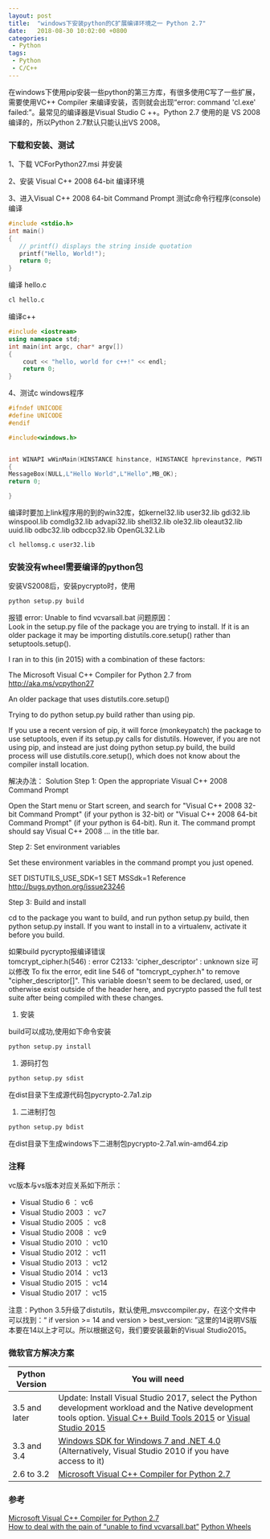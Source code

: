 ```yaml
---
layout: post
title:  "windows下安装python的C扩展编译环境之一 Python 2.7"
date:   2018-08-30 10:02:00 +0800
categories:
 - Python
tags:
 - Python
 - C/C++
---
```



在windows下使用pip安装一些python的第三方库，有很多使用C写了一些扩展，需要使用VC++ Compiler 来编译安装，否则就会出现“error: command 'cl.exe' failed:”。最常见的编译器是Visual Studio C ++。Python 2.7 使用的是 VS 2008编译的，所以Python 2.7默认只能认出VS 2008。

### 下载和安装、测试

1、下载 VCForPython27.msi 并安装

2、安装 Visual C++ 2008 64-bit 编译环境

3、进入Visual C++ 2008 64-bit Command Prompt
测试c命令行程序(console)编译

```c
#include <stdio.h>
int main()
{
   // printf() displays the string inside quotation
   printf("Hello, World!");
   return 0;
}
```

编译 hello.c

```cmd
cl hello.c
```

编译c++

```cpp
#include <iostream>
using namespace std;
int main(int argc, char* argv[])
{ 
    cout << "hello, world for c++!" << endl;
    return 0;
}
```

4、测试c windows程序

```c
#ifndef UNICODE
#define UNICODE
#endif

#include<windows.h>


int WINAPI wWinMain(HINSTANCE hinstance, HINSTANCE hprevinstance, PWSTR szCmdLine, int nCmdShow)
{
MessageBox(NULL,L"Hello World",L"Hello",MB_OK);
return 0;

}
```

编译时要加上link程序用的到的win32库，如kernel32.lib user32.lib gdi32.lib winspool.lib comdlg32.lib advapi32.lib shell32.lib ole32.lib oleaut32.lib uuid.lib odbc32.lib odbccp32.lib OpenGL32.Lib

```cmd
cl hellomsg.c user32.lib
```

### 安装没有wheel需要编译的python包
安装VS2008后，安装pycrypto时，使用

```cmd
python setup.py build
```

报错 error: Unable to find vcvarsall.bat
问题原因：    
Look in the setup.py file of the package you are trying to install. If it is an older package it may be importing distutils.core.setup() rather than setuptools.setup().

I ran in to this (in 2015) with a combination of these factors:

The Microsoft Visual C++ Compiler for Python 2.7 from http://aka.ms/vcpython27

An older package that uses distutils.core.setup()

Trying to do python setup.py build rather than using pip.

If you use a recent version of pip, it will force (monkeypatch) the package to use setuptools, even if its setup.py calls for distutils. However, if you are not using pip, and instead are just doing python setup.py build, the build process will use distutils.core.setup(), which does not know about the compiler install location.

解决办法：
Solution
Step 1: Open the appropriate Visual C++ 2008 Command Prompt

Open the Start menu or Start screen, and search for "Visual C++ 2008 32-bit Command Prompt" (if your python is 32-bit) or "Visual C++ 2008 64-bit Command Prompt" (if your python is 64-bit). Run it. The command prompt should say Visual C++ 2008 ... in the title bar.

Step 2: Set environment variables

Set these environment variables in the command prompt you just opened.

SET DISTUTILS_USE_SDK=1
SET MSSdk=1
Reference http://bugs.python.org/issue23246

Step 3: Build and install

cd to the package you want to build, and run python setup.py build, then python setup.py install. If you want to install in to a virtualenv, activate it before you build.

如果build pycrypto报编译错误    
tomcrypt_cipher.h(546) : error C2133: 'cipher_descriptor' : unknown size
可以修改
To fix the error, edit line 546 of "tomcrypt_cypher.h" to remove "cipher_descriptor[]". This variable doesn't seem to be declared, used, or otherwise exist outside of the header here, and pycrypto passed the full test suite after being compiled with these changes.

1. 安装

build可以成功,使用如下命令安装

```cmd
python setup.py install
```

1. 源码打包

```cmd
python setup.py sdist
```

在dist目录下生成源代码包pycrypto-2.7a1.zip

1. 二进制打包

```cmd
python setup.py bdist
```

在dist目录下生成windows下二进制包pycrypto-2.7a1.win-amd64.zip

### 注释

vc版本与vs版本对应关系如下所示：

* Visual Studio 6 ： vc6
* Visual Studio 2003 ： vc7
* Visual Studio 2005 ： vc8
* Visual Studio 2008 ： vc9
* Visual Studio 2010 ： vc10
* Visual Studio 2012 ： vc11
* Visual Studio 2013 ： vc12
* Visual Studio 2014 ： vc13
* Visual Studio 2015 ： vc14
* Visual Studio 2017 ： vc15

注意：Python 3.5升级了distutils，默认使用_msvccompiler.py，在这个文件中可以找到：“ if version >= 14 and version > best_version: ”这里的14说明VS版本要在14以上才可以。所以根据这句，我们要安装最新的Visual Studio2015。

### 微软官方解决方案
| Python Version| You will need |
| ------------- |-------------|
| 3.5 and later |Update: Install Visual Studio 2017, select the Python development workload and the Native development tools option.    [Visual C++ Build Tools 2015](http://go.microsoft.com/fwlink/?LinkId=691126) or [Visual Studio 2015](https://visualstudio.com/) |
| 3.3 and 3.4   | [Windows SDK for Windows 7 and .NET 4.0](https://www.microsoft.com/download/details.aspx?id=8279) (Alternatively, Visual Studio 2010 if you have access to it)      |
| 2.6 to 3.2    | [Microsoft Visual C++ Compiler for Python 2.7](https://www.microsoft.com/download/details.aspx?id=44266)      |

### 参考

[Microsoft Visual C++ Compiler for Python 2.7](http://www.microsoft.com/en-us/download/details.aspx?id=44266)  
[How to deal with the pain of “unable to find vcvarsall.bat”](https://blogs.msdn.microsoft.com/pythonengineering/2016/04/11/unable-to-find-vcvarsall-bat/)
[Python Wheels](https://pythonwheels.com/)
